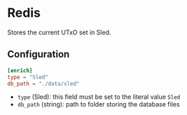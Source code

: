 # Redis

Stores the current UTxO set in Sled.

## Configuration

```toml
[enrich]
type = "Sled"
db_path = "./data/sled"
```

- `type` (Sled): this field must be set to the literal value `Sled`
- `db_path` (string): path to folder storing the database files